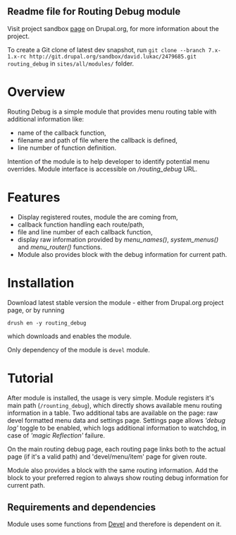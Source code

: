 Readme file for Routing Debug module
--------------------------------------------------------------------------------

Visit project sandbox [page](https://www.drupal.org/sandbox/david.lukac/2479685) 
on Drupal.org, for more information about the project.
 
To create a Git clone of latest dev snapshot, run
`git clone --branch 7.x-1.x-rc http://git.drupal.org/sandbox/david.lukac/2479685.git routing_debug`
in `sites/all/modules/` folder.

# Overview

Routing Debug is a simple module that provides menu routing table with
additional information like:

- name of the callback function,
- filename and path of file where the callback is defined,
- line number of function definition.

Intention of the module is to help developer to identify potential menu 
overrides. Module interface is accessible on _/routing_debug_ URL.

# Features

- Display registered routes, module the are coming from,
- callback function handling each route/path,
- file and line number of each callback function,
- display raw information provided by _menu_names()_, _system_menus()_ 
  and _menu_router()_ functions.
- Module also provides block with the debug information for current path.

# Installation

Download latest stable version the module - either from Drupal.org project page,
or by running 

```drush en -y routing_debug```

which downloads and enables the module.

Only dependency of the module is `devel` module.

# Tutorial

After module is installed, the usage is very simple. Module registers it's main
path (`/rounting_debug`), which directly shows available menu routing
information in a table. Two additional tabs are available on the page: raw devel
formatted menu data and settings page. Settings page allows _'debug log'_ toggle 
to be enabled, which logs additional information to watchdog, in case of _'magic 
Reflection'_ failure.

On the main routing debug page, each routing page links both to the actual page
(if it's a valid path) and 'devel/menu/item' page for given route.

Module also provides a block with the same routing information. Add the block
to your preferred region to always show routing debug information 
for current path. 

## Requirements and dependencies

Module uses some functions from [Devel](https://www.drupal.org/project/devel)
and therefore is dependent on it.
